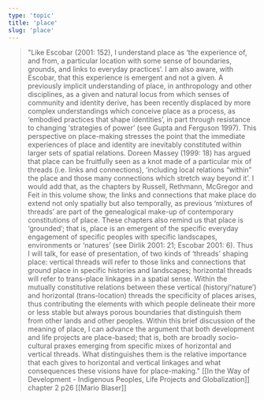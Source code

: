 ```yaml
---
type: 'topic'
title: 'place'
slug: 'place'
---
```


>"Like Escobar (2001: 152), I understand place as ‘the experience of, and from, a particular location with some sense of boundaries, grounds, and links to everyday practices’. I am also aware, with Escobar, that this experience is emergent and not a given. A previously implicit understanding of place, in anthropology and other disciplines, as a given and natural locus from which senses of community and identity derive, has been recently displaced by more complex understandings which conceive place as a process, as ‘embodied practices that shape identities’, in part through resistance to changing ‘strategies of power’ (see Gupta and Ferguson 1997). This perspective on place-making stresses the point that the immediate experiences of place and identity are inevitably constituted within larger sets of spatial relations. Doreen Massey (1999: 18) has argued that place can be fruitfully seen as a knot made of a particular mix of threads (i.e. links and connections), ‘including local relations “within” the place and those many connections which stretch way beyond it’. I would add that, as the chapters by Russell, Rethmann, McGregor and Feit in this volume show, the links and connections that make place do extend not only spatially but also temporally, as previous ‘mixtures of threads’ are part of the genealogical make-up of contemporary constitutions of place. These chapters also remind us that place is ‘grounded’; that is, place is an emergent of the specific everyday engagement of specific peoples with specific landscapes, environments or ‘natures’ (see Dirlik 2001: 21; Escobar 2001: 6). Thus I will talk, for ease of presentation, of two kinds of ‘threads’ shaping place: vertical threads will refer to those links and connections that ground place in specific histories and landscapes; horizontal threads will refer to trans-place linkages in a spatial sense. Within the mutually constitutive relations between these vertical (history/‘nature’) and horizontal (trans-location) threads the specificity of places arises, thus contributing the elements with which people delineate their more or less stable but always porous boundaries that distinguish them from other lands and other peoples. Within this brief discussion of the meaning of place, I can advance the argument that both development and life projects are place-based; that is, both are broadly socio-cultural praxes emerging from specific mixes of horizontal and vertical threads. What distinguishes them is the relative importance that each gives to horizontal and vertical linkages and what consequences these visions have for place-making."
>	[[In the Way of Development - Indigenous Peoples, Life Projects and Globalization]] chapter 2 p26 [[Mario Blaser]]